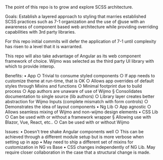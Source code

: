 The point of this repo is to grow and explore SCSS architecture.

Goals: Establish a layered approach to styling that marries established SCSS practices such as 7-1 organization 
and the use of @use with an awareness of component based web architecture while providing overriding capabilities
with 3rd party libraries.

For this repo initial commits will defer the application of 7-1 until complexity has risen to a level that it is warranted.

This repo will also take advantage of Angular as its web component framework of choice. Wijmo was selected as the
third party UI library with which to provide interop.

Benefits:
	• App
		○ Trivial to consume styled components
		○ If app needs to customize theme at run-time, that is OK
		○ Allows app overrides of default styles through Mixins and functions
		○ Minimal footprint due to build process
		○ App authors are unaware of use of Wijmo
			§ Consolidates documentation to single source (lib authors)
		○ Library layer creates better abstraction for Wijmo Inputs (complete mismatch with form controls)
		○ Demonstrates the idea of layout components
	• Ng Lib
		○ App agnostic
		○ Allows seamless mixing of Wijmo and non-wijmo design elements
	• CSS Lib
		○ Can be used with or without a framework wrapper
			§ Allowing use with Blazor, Vue, React, etc..
		○ Can be used with or without Wijmo
		

Issues:
	• Doesn't tree shake Angular components well
		○ This can be achieved through a different module setup but is more verbose when setting up in app
	• May need to ship a different set of mixins for customization in NG vs Base
	• CSS changes independently of NG Lib. May require closer collaboration in the case that a structural change is made.
